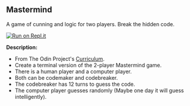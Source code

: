 ## Mastermind
A game of cunning and logic for two players. Break the hidden code.

[![Run on Repl.it](https://replit.com/badge/github/ejmiranda/mastermind)](https://replit.com/@ejmiranda/mastermind)

**Description:**
- From The Odin Project's [Curriculum](https://www.theodinproject.com/lessons/ruby-mastermind).
- Create a terminal version of the 2-player Mastermind game.
- There is a human player and a computer player.
- Both can be codemaker and codebreaker.
- The codebreaker has 12 turns to guess the code.
- The computer player guesses randomly (Maybe one day it will guess intelligently).